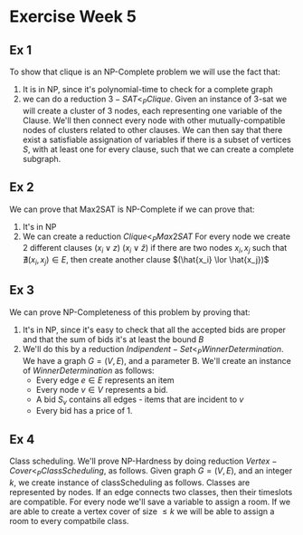 # Exercise Week 5
## Ex 1
To show that clique is an NP-Complete problem we will use the fact that:
1. It is in NP, since it's polynomial-time to check for a complete graph
2. we can do a reduction $3-SAT<_PClique$.
	Given an instance of 3-sat we will create a cluster of 3 nodes, each representing one variable of the Clause. We'll then connect every node with other mutually-compatible nodes of clusters related to other clauses. We can then say that there exist a satisfiable assignation of variables if there is a subset of vertices $S$, with at least one for every clause, such that we can create a complete subgraph.
## Ex 2
We can prove that Max2SAT is NP-Complete if we can prove that:
1. It's in NP
2. We can create a reduction $Clique <_P Max2SAT$
	For every node we create 2 different clauses
	$(x_i\lor z)$
	$(x_i \lor \hat{z})$
	if there are two nodes $x_i, x_j$ such that $\nexists (x_i, x_j) \in E$, then create another clause
	$(\hat{x_i} \lor \hat{x_j})$  
## Ex 3
We can prove NP-Completeness of this problem by proving that:
1. It's in NP, since it's easy to check that all the accepted bids are proper and that the sum of bids it's at least the bound $B$
2. We'll do this by a reduction $Indipendent-Set <_P WinnerDetermination$.
	We have a graph $G=(V,E)$, and a parameter B. We'll create an instance of _WinnerDetermination_ as follows:
	- Every edge $e \in E$ represents an item
	- Every node $v \in V$ represents a bid.
	- A bid $S_v$ contains all edges - items that are incident to $v$
	- Every bid has a price of $1$.
## Ex 4
Class scheduling. We'll prove NP-Hardness by doing reduction
$Vertex-Cover <_P ClassScheduling$, as follows.
Given graph $G=(V,E)$, and an integer $k$, we create instance of classScheduling as follows. Classes are represented by nodes. If an edge connects two classes, then their timeslots are compatible. For every node we'll save a variable to assign a room. If we are able to create a vertex cover of size $\le k$ we will be able to assign a room to every compatbile class.